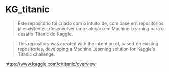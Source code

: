 # KG_titanic
>Este repositório foi criado com o intuito de, com base em repositórios já esxistentes, desenvolver uma solução em Machine Learning para o desafio Titanic do Kaggle.

>This repository was created with the intention of, based on existing repositories, developing a Machine Learning solution for Kaggle's Titanic challenge.

https://www.kaggle.com/c/titanic/overview
